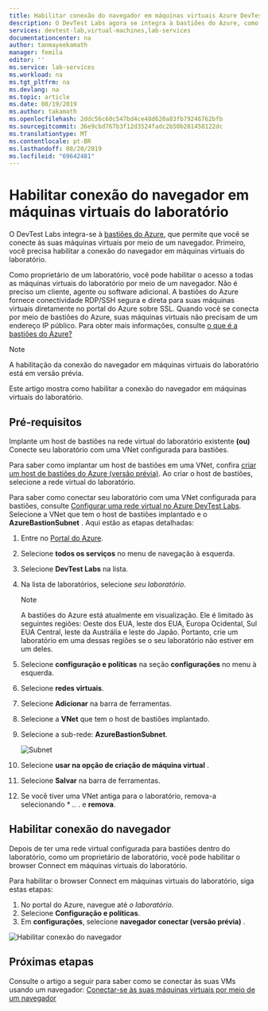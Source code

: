 ```yaml
---
title: Habilitar conexão do navegador em máquinas virtuais Azure DevTest Labs | Microsoft Docs
description: O DevTest Labs agora se integra à bastiões do Azure, como proprietário do laboratório, você pode habilitar o acesso a todas as máquinas virtuais do laboratório por meio de um navegador.
services: devtest-lab,virtual-machines,lab-services
documentationcenter: na
author: tanmayeekamath
manager: femila
editor: ''
ms.service: lab-services
ms.workload: na
ms.tgt_pltfrm: na
ms.devlang: na
ms.topic: article
ms.date: 08/19/2019
ms.author: takamath
ms.openlocfilehash: 2ddc56c60c547bd4ce48d620a83fb79246762bfb
ms.sourcegitcommit: 36e9cbd767b3f12d3524fadc2b50b281458122dc
ms.translationtype: MT
ms.contentlocale: pt-BR
ms.lasthandoff: 08/20/2019
ms.locfileid: "69642481"
---
```

# <a name="enable-browser-connection-on-lab-virtual-machines"></a>Habilitar conexão do navegador em máquinas virtuais do laboratório 

O DevTest Labs integra-se à [bastiões do Azure](https://docs.microsoft.com/azure/bastion/), que permite que você se conecte às suas máquinas virtuais por meio de um navegador. Primeiro, você precisa habilitar a conexão do navegador em máquinas virtuais do laboratório.

Como proprietário de um laboratório, você pode habilitar o acesso a todas as máquinas virtuais do laboratório por meio de um navegador. Não é preciso um cliente, agente ou software adicional. A bastiões do Azure fornece conectividade RDP/SSH segura e direta para suas máquinas virtuais diretamente no portal do Azure sobre SSL. Quando você se conecta por meio de bastiões do Azure, suas máquinas virtuais não precisam de um endereço IP público. Para obter mais informações, consulte [o que é a bastiões do Azure?](../bastion/bastion-overview.md)

> [!NOTE]
> A habilitação da conexão do navegador em máquinas virtuais do laboratório está em versão prévia.

Este artigo mostra como habilitar a conexão do navegador em máquinas virtuais do laboratório.

## <a name="prerequisites"></a>Pré-requisitos 
Implante um host de bastiões na rede virtual do laboratório existente **(ou)** Conecte seu laboratório com uma VNet configurada para bastiões. 

Para saber como implantar um host de bastiões em uma VNet, confira [criar um host de bastiões do Azure (versão prévia)](../bastion/bastion-create-host-portal.md). Ao criar o host de bastiões, selecione a rede virtual do laboratório. 

Para saber como conectar seu laboratório com uma VNet configurada para bastiões, consulte [Configurar uma rede virtual no Azure DevTest Labs](devtest-lab-configure-vnet.md). Selecione a VNet que tem o host de bastiões implantado e o **AzureBastionSubnet** . Aqui estão as etapas detalhadas: 

1. Entre no [Portal do Azure](https://portal.azure.com).
1. Selecione **todos os serviços** no menu de navegação à esquerda. 
1. Selecione **DevTest Labs** na lista. 
1. Na lista de laboratórios, selecione *seu laboratório*. 

    > [!NOTE]
    > A bastiões do Azure está atualmente em visualização. Ele é limitado às seguintes regiões: Oeste dos EUA, leste dos EUA, Europa Ocidental, Sul EUA Central, leste da Austrália e leste do Japão. Portanto, crie um laboratório em uma dessas regiões se o seu laboratório não estiver em um deles. 
1. Selecione **configuração e políticas** na seção **configurações** no menu à esquerda. 
1. Selecione **redes virtuais**.
1. Selecione **Adicionar** na barra de ferramentas. 
1. Selecione a **VNet** que tem o host de bastiões implantado. 
1. Selecione a sub-rede: **AzureBastionSubnet**. 

    ![Subnet](./media/enable-browser-connection-lab-virtual-machines/subnet.png)
1. Selecione **usar na opção de criação de máquina virtual** . 
1. Selecione **Salvar** na barra de ferramentas. 
1. Se você tiver uma VNet antiga para o laboratório, remova-a selecionando * *..* .  e **remova**. 

## <a name="enable-browser-connection"></a>Habilitar conexão do navegador 

Depois de ter uma rede virtual configurada para bastiões dentro do laboratório, como um proprietário de laboratório, você pode habilitar o browser Connect em máquinas virtuais do laboratório.

Para habilitar o browser Connect em máquinas virtuais do laboratório, siga estas etapas:

1. No portal do Azure, navegue até *o laboratório*.
1. Selecione **Configuração e políticas**.
1. Em **configurações**, selecione **navegador conectar (versão prévia)** .

![Habilitar conexão do navegador](./media/enable-browser-connection-lab-virtual-machines/browser-connect.png)

## <a name="next-steps"></a>Próximas etapas
Consulte o artigo a seguir para saber como se conectar às suas VMs usando um navegador: [Conectar-se às suas máquinas virtuais por meio de um navegador](connect-virtual-machine-through-browser.md)